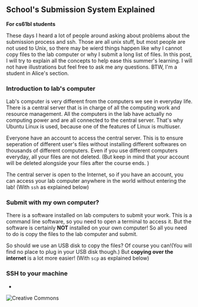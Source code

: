## School's Submission System Explained

__For cs61bl students__

These days I heard a lot of people around asking about problems about the submission process and ssh. Those are all unix stuff, but most people are not used to Unix, so there may be wierd things happen like why I cannot copy files to the lab computer or why I submit a long list of files. In this post, I will try to explain all the concepts to help ease this summer's learning. I will not have illustrations but feel free to ask me any questions. BTW, I'm a student in Alice's section. 

### Introduction to lab's computer

Lab's computer is very different from the computers we see in everyday life. There is a central server that is in charge of all the computing work and resource management. All the computers in the lab have actually no computing power and are all connected to the central server. That's why Ubuntu Linux is used, because one of the features of Linux is multiuser. 

Everyone have an account to access the central server. This is to ensure seperation of different user's files without installing different softwares on thousands of different computers. Even if you use different computers everyday, all your files are not deleted. (But keep in mind that your account will be deleted alongside your files after the course ends. )

The central server is open to the Internet, so if you have an account, you can access your lab computer anywhere in the world without entering the lab! (With `ssh` as explained below)

### Submit with my own computer?

There is a software installed on lab computers to submit your work. This is a command line software, so you need to open a terminal to access it. But the software is certainly __NOT__ installed on your own computer! So all you need to do is copy the files to the lab computer and submit. 

So should we use an USB disk to copy the files? Of course you can!(You will find no place to plug in your USB disk though.) But __copying over the internet__ is a lot more easier! (With `scp` as explained below)

### SSH to your machine

-

![Creative Commons](https://i.creativecommons.org/l/by/4.0/88x31.png)
